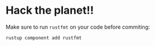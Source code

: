 # Hack the planet!!

Make sure to run `rustfmt` on your code before commiting:
```
rustup component add rustfmt
```
